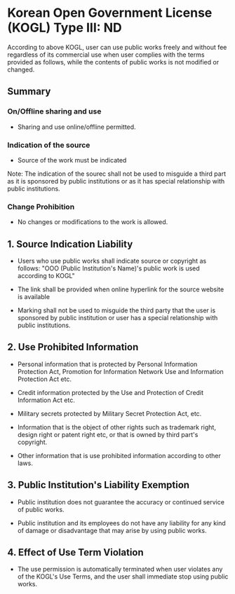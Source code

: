 # Korean Open Government License (KOGL) Type III: ND

According to above KOGL, user can use public works freely and without fee regardless of its commercial use when user complies with the terms provided as follows, while the contents of public works is not modified or changed.

## Summary

### On/Offline sharing and use

- Sharing and use online/offline permitted.

### Indication of the source

- Source of the work must be indicated

Note: The indication of the sourec shall not be used to misguide a third part as it is sponsored by public
institutions or as it has special relationship with public institutions.

### Change Prohibition

- No changes or modifications to the work is allowed.


## 1. Source Indication Liability

- Users who use public works shall indicate source or copyright as follows:
	"OOO (Public Institution's Name)'s public work is used according to KOGL"

- The link shall be provided when online hyperlink for the source website is available

- Marking shall not be used to misguide the third party that the user is sponsored by public institution or user has
  a special relationship with public institutions.

## 2. Use Prohibited Information

- Personal information that is protected by Personal Information Protection Act, Promotion for Information Network Use
  and Information Protection Act etc.

- Credit information protected by the Use and Protection of Credit Information Act etc.

- Military secrets protected by Military Secret Protection Act, etc.

- Information that is the object of other rights such as trademark right, design right or patent right etc, or that is
  owned by third part's copyright.

- Other information that is use prohibited information according to other laws.

## 3. Public Institution's Liability Exemption

- Public institution does not guarantee the accuracy or continued service of public works.

- Public institution and its employees do not have any liability for any kind of damage or disadvantage that may arise
  by using public works.

## 4. Effect of Use Term Violation

- The use permission is automatically terminated when user violates any of the KOGL's Use Terms, and the user shall
  immediate stop using public works.
